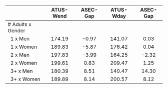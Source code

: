 
|                      |    ATUS-Wend |     ASEC-Gap |    ATUS-Wday |     ASEC-Gap |
| -------------------- | :----------: | :----------: | :----------: | :----------: |
| # Adults x Gender    |              |              |              |              |
| &nbsp;&nbsp;1 x Men  |       174.19 |        -0.97 |       141.07 |         0.03 |
| &nbsp;&nbsp;1 x Women |       189.83 |        -5.87 |       176.42 |         0.04 |
| &nbsp;&nbsp;2 x Men  |       197.83 |        -3.99 |       164.25 |        -2.32 |
| &nbsp;&nbsp;2 x Women |       199.61 |         0.83 |       209.47 |         1.25 |
| &nbsp;&nbsp;3+ x Men |       180.39 |         8.51 |       140.47 |        14.30 |
| &nbsp;&nbsp;3+ x Women |       189.89 |         8.14 |       200.57 |         8.12 |

